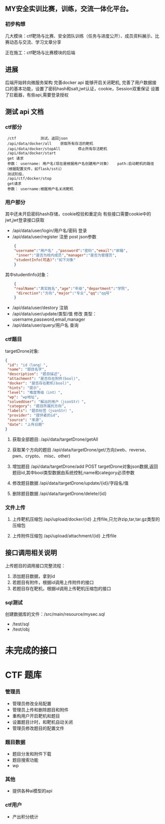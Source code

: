 ## MY安全实训比赛，训练，交流一体化平台。

### 初步构想

几大模块：ctf靶场与比赛、安全团队训练（任务与进度公开）、成员资料展示、比赛动态与交流、学习文章分享

正在施工：ctf靶场与比赛模块的后端

## 进展
后端开始转向微服务架构
完善docker api 能够开启关闭靶机,
完善了用户数据接口的基本功能，设置了密码hash和salt,jwt认证，cookie，Session双重保证
设置了拦截器，有些api,需要登录授权


## 测试 api 文档

### ctf部分
```text
 /ctf           测试，返回json  
 /api/data/docker/all    获取所有存活的靶机
 /api/data/docker/stopAll        停止所有存活靶机
 /api/data/docker/start
 get 请求 
 参数： username: 用户名(现在是根据用户名创建用户对象）   path:启动靶机的路径（根据配置文件，如flask/ssti）
 测试阶段，
 /api/ctf/docker/stop
 get请求
 参数： username:根据用户名关闭靶机
```
### 用户部分

其中还未开启密码hash存储，cookie校验和重定向
有些接口需要cookie中的jwt,jwt登录接口获取

- /api/data/user/login/用户名/密码        登录 
- /api/data/user/register               注册
 post json参数
```json
    {
    "username":"用户名" ,"password":"密码","email":"邮箱",
     "inner":"是否为校内成员","manager":"是否为管理员",
    "studentInfo(可选)":"如下对象"
    }
```
其中studentInfo对象：
```json
    {
    "realName":"真实姓名","age":"年级","department":"学院",
     "direction":"方向","major":"专业","qq":"qq号"
    }
```
- /api/data/user/destory  注销
- /api/data/user/update/类型/值     修改
类型：username,password,email,manager
- /api/data/user/query/用户名   查询

### ctf题目
targetDrone对象:

```json
{
 "id": "id（long）",
 "name": "题目名字",
 "description": "题目描述",
 "attachment": "是否存在附件(bool)",
 "docker": "是否存在靶机(bool)",
 "hints": "提示",
 "level": "难度等级（int）",
 "wp": "wp地址",
 "solvedUser": "解出的用户（jsonStr）",
 "category": "题目所属的方向",
 "labels": "题目标签（jsonStr）",
 "provider": "提供者的id",
 "source": "来源",
 "date": "上传日期"
}
```

1. 获取全部题目:
/api/data/targetDrone/getAll

2. 获取某个方向的题目
/api/data/targetDrone/get/方向(web、reverse、pwn、crypto、 misc、other)

3. 增加题目
/api/data/targetDrone/add
 POST targetDrone对象json数据,返回题目id,其中bool类型数据由系统控制,name和category必须参数

4. 修改题目数据
/api/data/targetDrone/update/{id}/字段名/值

5. 删除题目数据
/api/data/targetDrone/delete/{id}


### 文件上传
1. 上传靶机压缩包
/api/upload/docker/{id}
上传file,只允许zip,tar,tar.gz类型的压缩包

2. 上传附件压缩包
/api/upload/attachment/{id}
上传file

## 接口调用相关说明
上传题目的调用接口完整流程：
1. 添加题目数据，拿到id
2. 若题目有附件，根据id调用上传附件的接口
3. 若题目存在靶机，根据id调用上传靶机压缩包的接口




### sql测试
创建数据库的文件：/src/main/resource/mysec.sql
- /test/sql
- /test/obj



# 未完成的接口

# CTF 题库
### 管理员
- 管理员修改全局配置
- 管理员上传和删除题目和附件
- 重构用户开启靶机和题目
- 设置题目计时，和靶机自动关闭
- 管理员修改题目的配置文件


### 题目数据
- 题目分发和附件下载
- 题目搜索功能
- wp

### 其他
- 提供各种ai模型的api


### ctf用户
- 产出积分统计

